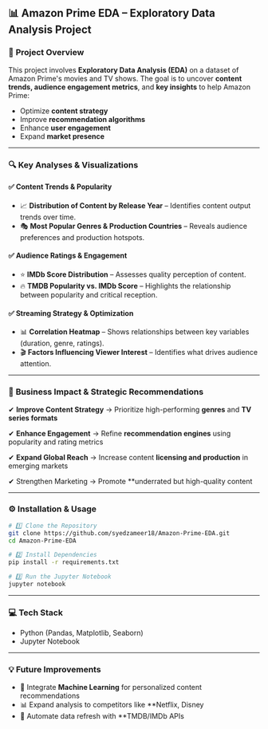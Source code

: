 ## 📊 Amazon Prime EDA – Exploratory Data Analysis Project

### 📌 **Project Overview**

This project involves **Exploratory Data Analysis (EDA)** on a dataset of Amazon Prime's movies and TV shows. The goal is to uncover **content trends, audience engagement metrics**, and **key insights** to help Amazon Prime:

* Optimize **content strategy**
* Improve **recommendation algorithms**
* Enhance **user engagement**
* Expand **market presence**

---

### 🔍 **Key Analyses & Visualizations**

#### ✅ **Content Trends & Popularity**

* 📈 **Distribution of Content by Release Year** – Identifies content output trends over time.
* 🎭 **Most Popular Genres & Production Countries** – Reveals audience preferences and production hotspots.

#### ✅ **Audience Ratings & Engagement**

* ⭐ **IMDb Score Distribution** – Assesses quality perception of content.
* 🔥 **TMDB Popularity vs. IMDb Score** – Highlights the relationship between popularity and critical reception.

#### ✅ **Streaming Strategy & Optimization**

* 📊 **Correlation Heatmap** – Shows relationships between key variables (duration, genre, ratings).
* 🎬 **Factors Influencing Viewer Interest** – Identifies what drives audience attention.

---

### 🚀 **Business Impact & Strategic Recommendations**

✔ **Improve Content Strategy**
→ Prioritize high-performing **genres** and **TV series formats**

✔ **Enhance Engagement**
→ Refine **recommendation engines** using popularity and rating metrics

✔ **Expand Global Reach**
→ Increase content **licensing and production** in emerging markets

✔ Strengthen Marketing
→ Promote **underrated but high-quality content

---

### ⚙️ Installation & Usage

```bash
# 1️⃣ Clone the Repository
git clone https://github.com/syedzameer18/Amazon-Prime-EDA.git
cd Amazon-Prime-EDA

# 2️⃣ Install Dependencies
pip install -r requirements.txt

# 3️⃣ Run the Jupyter Notebook
jupyter notebook
```

---

### 💻 Tech Stack

* Python (Pandas, Matplotlib, Seaborn)
* Jupyter Notebook

---

### 💡 Future Improvements

* 🤖 Integrate **Machine Learning** for personalized content recommendations
* 📊 Expand analysis to competitors like **Netflix, Disney
* 🔄 Automate data refresh with **TMDB/IMDb APIs

